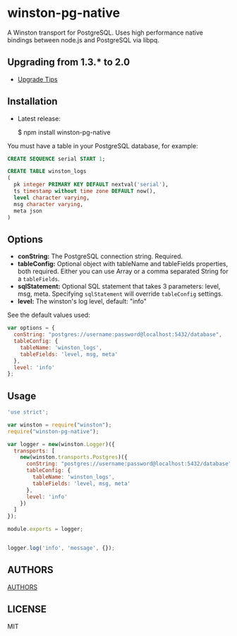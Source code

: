 winston-pg-native
=================

A Winston transport for PostgreSQL. Uses high performance native bindings between node.js and PostgreSQL via libpq. 

## Upgrading from 1.3.* to 2.0
  - [Upgrade Tips](https://github.com/nololabout/winston-pg-native/wiki/Upgrading-to-2.x)

## Installation

  - Latest release:

    $ npm install winston-pg-native


You must have a table in your PostgreSQL database, for example:

``` sql 
CREATE SEQUENCE serial START 1;

CREATE TABLE winston_logs
(
  pk integer PRIMARY KEY DEFAULT nextval('serial'),
  ts timestamp without time zone DEFAULT now(),
  level character varying,
  msg character varying,
  meta json
)
```

## Options

* __conString:__ The PostgreSQL connection string. Required.
* __tableConfig:__ Optional object with tableName and tableFields properties, both required. Either you can use Array or a comma separated String for a `tableFields`.
* __sqlStatement:__ Optional SQL statement that takes 3 parameters: level, msg, meta. Specifying `sqlStatement` will override `tableConfig` settings.
* __level:__ The winston's log level, default: "info"

See the default values used:

``` js
var options = {
  conString: "postgres://username:password@localhost:5432/database",
  tableConfig: {
    tableName: 'winston_logs',
    tableFields: 'level, msg, meta'
  },
  level: 'info'
};
```

## Usage 


``` js
'use strict';

var winston = require("winston");
require("winston-pg-native");

var logger = new(winston.Logger)({
  transports: [
    new(winston.transports.Postgres)({
      conString: "postgres://username:password@localhost:5432/database",
      tableConfig: {
        tableName: 'winston_logs',
        tableFields: 'level, msg, meta'
      },
      level: 'info'
    })
  ]
});

module.exports = logger;
```


``` js

logger.log('info', 'message', {});

```

## AUTHORS

[AUTHORS](https://github.com/nololabout/winston-pg-native/blob/master/AUTHORS)

## LICENSE

MIT
